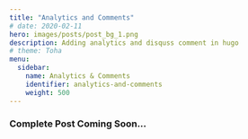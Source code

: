 ```yaml
---
title: "Analytics and Comments"
# date: 2020-02-11
hero: images/posts/post_bg_1.png
description: Adding analytics and disquss comment in hugo 
# theme: Toha
menu:
  sidebar:
    name: Analytics & Comments
    identifier: analytics-and-comments
    weight: 500
---
```


### Complete Post Coming Soon...

